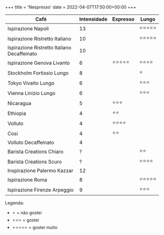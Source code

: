 +++
title = 'Nespresso'
date = 2022-04-07T17:50:00+00:00
+++

| Café                                        | Intensidade | Expresso                       | Lungo                          |
| ---                                         | ---         | ---                            | ---                            |
| Ispirazione Napoli                          | 13          |                                | :star::star::star::star::star: |
| Ispirazione Ristretto Italiano              | 10          |                                | :star::star::star::star::star: |
| Ispirazione Ristretto Italiano Decaffeinato | 10          |                                |                                |
| Ispirazione Genova Livanto                  | 6           | :star::star::star::star::star: | :star::star::star::star:       |
| Stockholm Fortissio Lungo                   | 8           |                                | :star:                         |
| Tokyo Vivalto Lungo                         | 6           |                                | :star::star::star:             |
| Vienna Linizio Lungo                        | 6           |                                | :star::star::star:             |
| Nicaragua                                   | 5           | :star::star::star:             |                                |
| Ethiopia                                    | 4           | :star::star:                   |                                |
| Volluto                                     | 4           | :star::star::star::star:       |                                |
| Cosi                                        | 4           | :star::star:                   |                                |
| Volluto Decaffeinato                        | 4           |                                |                                |
| Barista Creations Chiaro                    | ?           |                                | :star::star:                   |
| Barista Creations Scuro                     | ?           |                                | :star::star::star::star:       |
| Inspirazione Palermo Kazzar                 | 12          |                                |                                |
| Ispirazione Roma                            | 8           |                                | :star::star::star::star::star: |
| Ispirazione Firenze Arpeggio                | 9           |                                | :star::star::star:             |

Legenda:
- :star: = não gostei
- :star::star::star: = gostei
- :star::star::star::star::star: = gostei muito
